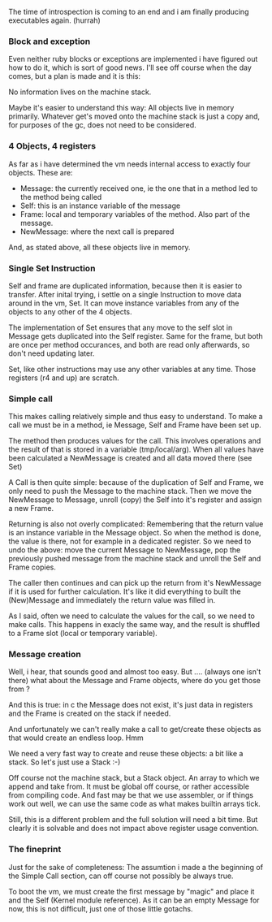 The time of introspection is coming to an end and i am finally producing executables again. (hurrah)

### Block and exception

Even neither ruby blocks or exceptions are implemented i have figured out how to do it, which is sort of good news.
I'll see off course when the day comes, but a plan is made and it is this:

No information lives on the machine stack.

Maybe it's easier to understand this way: All objects live in memory primarily. Whatever get's moved onto the machine
stack is just a copy and, for purposes of the gc, does not need to be considered.

### 4 Objects, 4 registers

As far as i have determined the vm needs internal access to exactly four objects. These are:

- Message: the currently received one, ie the one that in a method led to the method being called
- Self: this is an instance variable of the message
- Frame: local and temporary variables of the method. Also part of the message.
- NewMessage: where the next call is prepared

And, as stated above, all these objects live in memory.

### Single Set Instruction

Self and frame are duplicated information, because then it is easier to transfer. After inital trying, i settle on a
single Instruction to move data around in the vm, Set. It can move instance variables from any of the objects to any
other of the 4 objects.

The implementation of Set ensures that any move to the self slot in Message gets duplicated into the Self register. Same
for the frame, but both are once per method occurances, and both are read only afterwards, so don't need updating later.

Set, like other instructions may use any other variables at any time. Those registers (r4 and up) are scratch.

### Simple call

This makes calling relatively simple and thus easy to understand. To make a call we must be in a method, ie Message,
Self and Frame have been set up.

The method then produces values for the call. This involves operations and the result of that is stored in a variable
(tmp/local/arg). When all values have been calculated a NewMessage is created and all data moved there (see Set)

A Call is then quite simple: because of the duplication of Self and Frame, we only need to push the Message to the
machine stack. Then we move the NewMessage to Message, unroll (copy) the Self into it's register and assign a new
Frame.

Returning is also not overly complicated: Remembering that the return value is an instance variable in the
Message object. So when the method is done, the value is there, not for example in a dedicated register.
So we need to undo the above: move the current Message to NewMessage, pop the previously pushed message from the
machine stack and unroll the Self and Frame copies.

The caller then continues and can pick up the return from it's NewMessage if it is used for further calculation.
It's like it did everything to built the (New)Message and immediately the return value was filled in.

As I said, often we need to calculate the values for the call, so we need to make calls. This happens in exacly the same
way, and the result is shuffled to a Frame slot (local or temporary variable).

### Message creation

Well, i hear, that sounds good and almost too easy. But .... (always one isn't there) what about the Message and Frame
objects, where do you get those from ?

And this is true: in c the Message does not exist, it's just data in registers and the Frame is created on the stack if
needed.

And unfortunately we can't really make a call to get/create these objects as that would create an endless loop. Hmm

We need a very fast way to create and reuse these objects: a bit like a stack. So let's just use a Stack :-)

Off course not the machine stack, but a Stack object. An array to which we append and take from.
It must be global off course, or rather accessible from compiling code. And fast may be that we use assembler, or
if things work out well, we can use the same code as what makes builtin arrays tick.

Still, this is a different problem and the full solution will need a bit time. But clearly it is solvable and does
not impact above register usage convention.

### The fineprint

Just for the sake of completeness: The assumtion i made a the beginning of the Simple Call section, can off course not
possibly be always true.

To boot the vm, we must create the first message by "magic" and place it and the Self (Kernel module reference).
As it can be an empty Message for now, this is not difficult, just one of those little gotachs.
